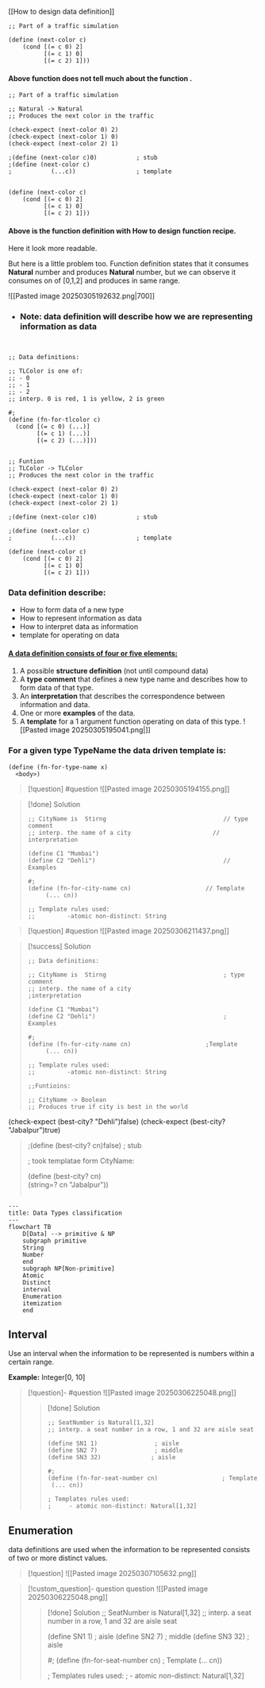 [[How to design data definition]]

```
;; Part of a traffic simulation

(define (next-color c)
    (cond [(= c 0) 2]
          [(= c 1) 0]
          [(= c 2) 1]))
```

#### Above function does not tell much about the function .

```
;; Part of a traffic simulation

;; Natural -> Natural
;; Produces the next color in the traffic

(check-expect (next-color 0) 2)
(check-expect (next-color 1) 0)
(check-expect (next-color 2) 1)

;(define (next-color c)0)           ; stub
;(define (next-color c)
;           (...c))                 ; template

  
(define (next-color c)
    (cond [(= c 0) 2]
          [(= c 1) 0]
          [(= c 2) 1]))
```

#### Above is the function definition with How to design function recipe.
Here it look more readable.

But here is a little problem too. Function definition states that it consumes **Natural** number  and produces **Natural** number, but we can observe it 
consumes on of [0,1,2] and produces in same range.


![[Pasted image 20250305192632.png|700]]


 - ### Note: data definition will describe how we are representing information as data
```
  

;; Data definitions:

;; TLColor is one of:
;; - 0
;; - 1
;; - 2
;; interp. 0 is red, 1 is yellow, 2 is green

#;
(define (fn-for-tlcolor c)
  (cond [(= c 0) (...)]
        [(= c 1) (...)]
        [(= c 2) (...)]))

  
;; Funtion
;; TLColor -> TLColor
;; Produces the next color in the traffic

(check-expect (next-color 0) 2)
(check-expect (next-color 1) 0)
(check-expect (next-color 2) 1)

;(define (next-color c)0)           ; stub

;(define (next-color c)
;           (...c))                 ; template

(define (next-color c)
    (cond [(= c 0) 2]
          [(= c 1) 0]
          [(= c 2) 1]))
```

### Data definition describe:
- How to form data of a new type
- How to represent information as data
- How to interpret data as information
- template for operating on data

#### [A data definition consists of four or five elements:](https://courses.edx.org/courses/course-v1:UBCx+SPD1x+2T2015/77860a93562d40bda45e452ea064998b/?_gl=1*1qvyjwn*_gcl_au*MjA5MjE3OTMwMC4xNzM0NTIwNzg5*_ga*MTYwOTgwMTkzNS4xNzM0NTIwNzg4*_ga_D3KS4KMDT0*MTc0MTE4Mzc1MS42LjEuMTc0MTE4Mzc1NC41Ny4wLjA.#HtDD)

1. A possible **structure definition** (not until compound data)
2. A **type comment** that defines a new type name and describes how to form data of that type.
3. An **interpretation** that describes the correspondence between information and data.
4. One or more **examples** of the data.
5. A **template** for a 1 argument function operating on data of this type.
![[Pasted image 20250305195041.png|]]

### For a given type TypeName the data driven template is:

```
(define (fn-for-type-name x)
  <body>)
```




>[!question]
>#question
>![[Pasted image 20250305194155.png]]


> [!done] Solution
> ```
> ;; CityName is  Stirng                                 // type comment
> ;; interp. the name of a city                       // interpretation
> 
>(define C1 "Mumbai")
>(define C2 "Dehli")                                    // Examples
>
>#;
>(define (fn-for-city-name cn)                     // Template
>      (... cn))
>
>;; Template rules used: 
>;;         -atomic non-distinct: String 

>[!question]
>#question
>![[Pasted image 20250306211437.png]]

 >[!success] Solution
 >```
 >;; Data definitions: 
 >
 > ;; CityName is  Stirng                                 ; type comment
> ;; interp. the name of a city                        ;interpretation
> 
>(define C1 "Mumbai")
>(define C2 "Dehli")                                    ; Examples
>
>#;
>(define (fn-for-city-name cn)                     ;Template
>      (... cn))
>      
>;; Template rules used: 
>;;         -atomic non-distinct: String 
>
>;;Funtioins:
>
>;; CityName -> Boolean
>;; Produces true if city is best in the world
>
(check-expect (best-city? "Dehli")false)
(check-expect (best-city? "Jabalpur")true)
>
>;(define (best-city? cn)false)                   ; stub
>
>; took templatae form CityName:
>
>(define (best-city? cn)                     
>      (string=? cn "Jabalpur"))
>```


```mermaid
---
title: Data Types classification
---
flowchart TB
    D[Data] --> primitive & NP
    subgraph primitive
	String 
	Number
    end
    subgraph NP[Non-primitive]
    Atomic 
    Distinct 
    interval 
	Enumeration 
	itemization
    end

```



## Interval
Use an interval when the information to be represented is numbers within a certain range. 
		
**Example:**
   Integer[0, 10]

>[!question]-
>#question
>![[Pasted image 20250306225048.png]]
>>[!done] Solution
>>```
>>;; SeatNumber is Natural[1,32]
>>;; interp. a seat number in a row, 1 and 32 are aisle seat
>>
>>(define SN1 1)                ; aisle
>>(define SN2 7)                ; middle
>>(define SN3 32)              ; aisle
>>
>>#;
>>(define (fn-for-seat-number cn)                  ; Template
>>	(... cn))
>>
>>; Templates rules used: 
>>;		- atomic non-distinct: Natural[1,32]
>>```

## Enumeration 
data definitions are used when the information to be represented consists of two or more distinct values.

  >[!question]
  >![[Pasted image 20250307105632.png]]


> [!custom_question]- question
> question
> ![[Pasted image 20250306225048.png]]
>> [!done] Solution
>> ;; SeatNumber is Natural[1,32]
>> ;; interp. a seat number in a row, 1 and 32 are aisle seat
>> 
>> (define SN1 1)                ; aisle
>> (define SN2 7)                ; middle
>> (define SN3 32)              ; aisle
>> 
>> #;
>> (define (fn-for-seat-number cn)                  ; Template
>>   (... cn))
>> 
>> ; Templates rules used:
>> ;          - atomic non-distinct: Natural[1,32]

